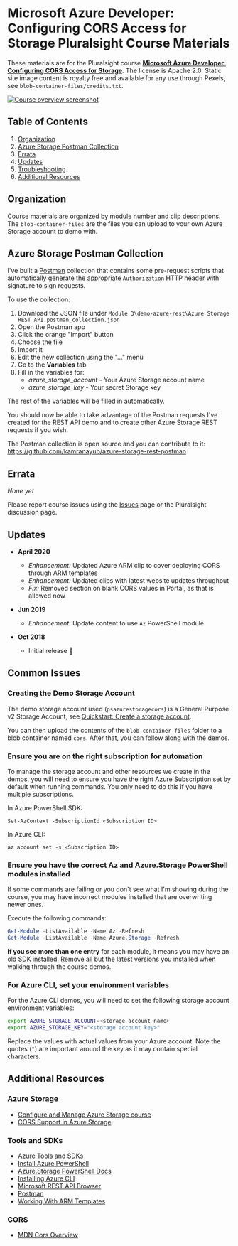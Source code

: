 # Microsoft Azure Developer: Configuring CORS Access for Storage Pluralsight Course Materials

These materials are for the Pluralsight course **[Microsoft Azure Developer: Configuring CORS Access for Storage](http://bit.ly/PSAzureStorageCORS)**. The license is Apache 2.0. Static site image content is royalty free and available for any use through Pexels, see `blob-container-files/credits.txt`.

[![Course overview screenshot](https://user-images.githubusercontent.com/563819/67175981-c3a7c080-f38d-11e9-98df-193fe3bec2be.png)](http://bit.ly/PSAzureStorageCORS)


## Table of Contents

1. [Organization](#organization)
1. [Azure Storage Postman Collection](#postman)
1. [Errata](#errata)
1. [Updates](#updates)
1. [Troubleshooting](#troubleshooting)
1. [Additional Resources](#additional-resources)

## Organization

Course materials are organized by module number and clip descriptions. The `blob-container-files` are the files you can upload to your own Azure Storage account to demo with.

## Azure Storage Postman Collection

I've built a [Postman][getpostman] collection that contains some pre-request scripts that automatically generate the appropriate `Authorization` HTTP header with signature to sign requests.

To use the collection:

1. Download the JSON file under `Module 3\demo-azure-rest\Azure Storage REST API.postman_collection.json`
1. Open the Postman app
1. Click the orange "Import" button
1. Choose the file
1. Import it
1. Edit the new collection using the "..." menu
1. Go to the **Variables** tab
1. Fill in the variables for:
   - *azure_storage_account* - Your Azure Storage account name
   - *azure_storage_key* - Your secret Storage key

The rest of the variables will be filled in automatically.

You should now be able to take advantage of the Postman requests I've created for the REST API demo and to create other Azure Storage REST requests if you wish.

The Postman collection is open source and you can contribute to it: https://github.com/kamranayub/azure-storage-rest-postman

## Errata

*None yet*

Please report course issues using the [Issues](https://github.com/kamranayub/pluralsight-azure-cors-storage/issues) page or the Pluralsight discussion page.

## Updates

- **April 2020**
  - _Enhancement:_ Updated Azure ARM clip to cover deploying CORS through ARM templates
  - _Enhancement:_ Updated clips with latest website updates throughout
  - _Fix:_ Removed section on blank CORS values in Portal, as that is allowed now

- **Jun 2019**
  - _Enhancement:_ Update content to use `Az` PowerShell module

- **Oct 2018**
  - Initial release 🎉

## Common Issues

### Creating the Demo Storage Account

The demo storage account used (`psazurestoragecors`) is a General Purpose v2 Storage Account, see [Quickstart: Create a storage account](https://docs.microsoft.com/en-us/azure/storage/common/storage-quickstart-create-account?tabs=portal).

You can then upload the contents of the `blob-container-files` folder to a blob container named `cors`. After that, you can follow along with the demos.

### Ensure you are on the right subscription for automation

To manage the storage account and other resources we create in the demos, you will need to ensure you have the right Azure Subscription set by default when running commands. You only need to do this if you have multiple subscriptions.

In Azure PowerShell SDK:

    Set-AzContext -SubscriptionId <Subscription ID>

In Azure CLI:

    az account set -s <Subscription ID>

### Ensure you have the correct Az and Azure.Storage PowerShell modules installed

If some commands are failing or you don't see what I'm showing during the course, you may have incorrect modules installed that are overwriting newer ones.

Execute the following commands:

```powershell
Get-Module -ListAvailable -Name Az -Refresh
Get-Module -ListAvailable -Name Azure.Storage -Refresh
```

**If you see more than one entry** for each module, it means you may have an old SDK installed. Remove all but the latest versions you installed when walking through the course demos.

### For Azure CLI, set your environment variables

For the Azure CLI demos, you will need to set the following storage account environment variables:

```sh
export AZURE_STORAGE_ACCOUNT=<storage account name>
export AZURE_STORAGE_KEY="<storage account key>"
```

Replace the values with actual values from your Azure account. Note the quotes (`"`) are important around the key as it may contain special characters.

## Additional Resources

### Azure Storage

- [Configure and Manage Azure Storage course][psazurestorage]
- [CORS Support in Azure Storage][azurecors]

[azurecors]: https://bit.ly/AzureStorageCORS
[psazurestorage]: https://app.pluralsight.com/library/courses/microsoft-azure-creating-configuring-storage-accounts/table-of-contents

### Tools and SDKs

- [Azure Tools and SDKs][azuretools]
- [Install Azure PowerShell][psinstall]
- [Azure.Storage PowerShell Docs][psstoragedocs]
- [Installing Azure CLI][cliinstall]
- [Microsoft REST API Browser][restbrowser]
- [Postman][getpostman]
- [Working With ARM Templates][armtemplates]

[azuretools]: https://azure.microsoft.com/en-us/tools/
[psinstall]: https://docs.microsoft.com/en-us/powershell/azure/install-az-ps
[cliinstall]: https://docs.microsoft.com/en-us/cli/azure/install-azure-cli-windows?view=azure-cli-latest
[armtemplates]: https://bit.ly/azurermtemplates
[restbrowser]: https://bit.ly/azureapidocs
[getpostman]: https://getpostman.com/apps
[psstoragedocs]: https://docs.microsoft.com/en-us/powershell/module/azure.storage

### CORS

- [MDN Cors Overview][mdncors]

[mdncors]: https://bit.ly/mdncors
